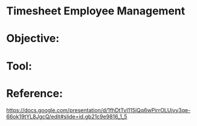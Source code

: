 # Timesheet Employee Management 

# Objective:

# Tool:

# Reference:
https://docs.google.com/presentation/d/1fhDtTvI115iQq6wPirrOLUjvy3qe-66ok19tYL8JgcQ/edit#slide=id.gb21c9e9816_1_5
